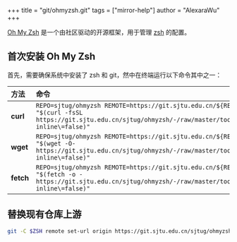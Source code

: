 +++
title = "git/ohmyzsh.git"
tags = ["mirror-help"]
author = "AlexaraWu"
+++

[Oh My Zsh](https://ohmyz.sh/) 是一个由社区驱动的开源框架，用于管理 [zsh](https://www.zsh.org/) 的配置。

## 首次安装 Oh My Zsh

首先，需要确保系统中安装了 zsh 和 git，然中在终端运行以下命令其中之一：

| 方法      | 命令                                                                                                                                                                     |
|:----------|:-------------------------------------------------------------------------------------------------------------------------------------------------------------------------|
| **curl**  | `REPO=sjtug/ohmyzsh REMOTE=https://git.sjtu.edu.cn/${REPO}.git sh -c "$(curl -fsSL https://git.sjtu.edu.cn/sjtug/ohmyzsh/-/raw/master/tools/install.sh\?inline\=false)"` |
| **wget**  | `REPO=sjtug/ohmyzsh REMOTE=https://git.sjtu.edu.cn/${REPO}.git sh -c "$(wget -O- https://git.sjtu.edu.cn/sjtug/ohmyzsh/-/raw/master/tools/install.sh\?inline\=false)"`   |
| **fetch** | `REPO=sjtug/ohmyzsh REMOTE=https://git.sjtu.edu.cn/${REPO}.git sh -c "$(fetch -o - https://git.sjtu.edu.cn/sjtug/ohmyzsh/-/raw/master/tools/install.sh\?inline\=false)"` |

## 替换现有仓库上游

```sh
git -C $ZSH remote set-url origin https://git.sjtu.edu.cn/sjtug/ohmyzsh.git
```
